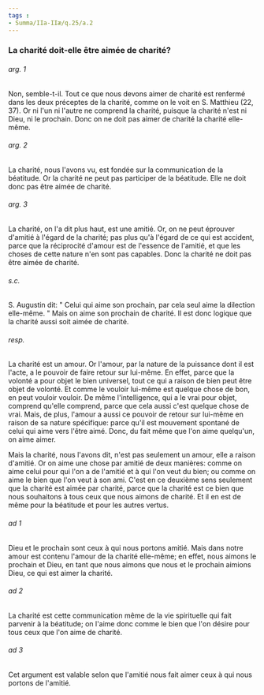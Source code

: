 ```yaml
---
tags : 
- Summa/IIa-IIæ/q.25/a.2
---
```


### La charité doit-elle être aimée de charité?

###### arg. 1
Non, semble-t-il. Tout ce que nous devons aimer de charité est renfermé dans les deux préceptes de la charité, comme on le voit en S. Matthieu (22, 37). Or ni l'un ni l'autre ne comprend la charité, puisque la charité n'est ni Dieu, ni le prochain. Donc on ne doit pas aimer de charité la charité elle-même. 

###### arg. 2
La charité, nous l'avons vu, est fondée sur la communication de la béatitude. Or la charité ne peut pas participer de la béatitude. Elle ne doit donc pas être aimée de charité. 

###### arg. 3
La charité, on l'a dit plus haut, est une amitié. Or, on ne peut éprouver d'amitié à l'égard de la charité; pas plus qu'à l'égard de ce qui est accident, parce que la réciprocité d'amour est de l'essence de l'amitié, et que les choses de cette nature n'en sont pas capables. Donc la charité ne doit pas être aimée de charité. 

###### s.c.
S. Augustin dit: " Celui qui aime son prochain, par cela seul aime la dilection elle-même. " Mais on aime son prochain de charité. Il est donc logique que la charité aussi soit aimée de charité. 

###### resp.
La charité est un amour. Or l'amour, par la nature de la puissance dont il est l'acte, a le pouvoir de faire retour sur lui-même. En effet, parce que la volonté a pour objet le bien universel, tout ce qui a raison de bien peut être objet de volonté. Et comme le vouloir lui-même est quelque chose de bon, en peut vouloir vouloir. De même l'intelligence, qui a le vrai pour objet, comprend qu'elle comprend, parce que cela aussi c'est quelque chose de vrai. Mais, de plus, l'amour a aussi ce pouvoir de retour sur lui-même en raison de sa nature spécifique: parce qu'il est mouvement spontané de celui qui aime vers l'être aimé. Donc, du fait même que l'on aime quelqu'un, on aime aimer. 

Mais la charité, nous l'avons dit, n'est pas seulement un amour, elle a raison d'amitié. Or on aime une chose par amitié de deux manières: comme on aime celui pour qui l'on a de l'amitié et à qui l'on veut du bien; ou comme on aime le bien que l'on veut à son ami. C'est en ce deuxième sens seulement que la charité est aimée par charité, parce que la charité est ce bien que nous souhaitons à tous ceux que nous aimons de charité. Et il en est de même pour la béatitude et pour les autres vertus. 

###### ad 1
Dieu et le prochain sont ceux à qui nous portons amitié. Mais dans notre amour est contenu l'amour de la charité elle-même; en effet, nous aimons le prochain et Dieu, en tant que nous aimons que nous et le prochain aimions Dieu, ce qui est aimer la charité. 

###### ad 2
La charité est cette communication même de la vie spirituelle qui fait parvenir à la béatitude; on l'aime donc comme le bien que l'on désire pour tous ceux que l'on aime de charité. 

###### ad 3
Cet argument est valable selon que l'amitié nous fait aimer ceux à qui nous portons de l'amitié. 

